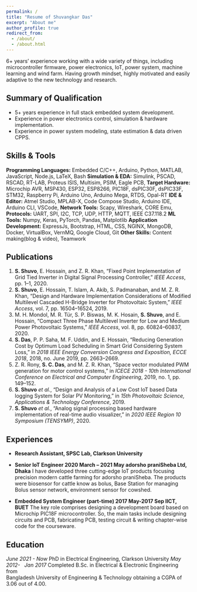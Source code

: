 ```yaml
---
permalink: /
title: "Resume of Shuvangkar Das"
excerpt: "About me"
author_profile: true
redirect_from: 
  - /about/
  - /about.html
---
```


6+ years’ experience working with a wide variety of things, including microcontroller firmware, power electronics, IoT, power system, machine learning and wind farm. Having growth mindset, highly motivated and easily adaptive to the new technology and research.

## Summary of Qualification
- 5+ years experience in full stack embedded system development.
- Experience in power electronics control, simulation & hardware implementation.
- Experience in power system modeling, state estimation & data driven CPPS.

## Skills & Tools
**Programming Languages:** Embedded C/C++, Arduino, Python, MATLAB, JavaScript, Node.js, LaTeX, Bash
**Simulation & EDA:** Simulink, PSCAD, RSCAD, RT-LAB, Proteus ISIS, Multisim, PSIM, Eagle PCB, 
**Target Hardware:** Microchip AVR, MSP430, ESP32, ESP8266, PIC18F, dsPIC30F, dsPIC33F, STM32, Raspberry Pi, Arduino Uno, Arduino Mega, RTDS, Opal-RT
**IDE & Editor:** Atmel Studio, MPLAB-X, Code Compose Studio, Arduino IDE, Arduino CLI, VSCode, 
**Network Tools:**  Scapy, Wireshark, CORE Emu, 
**Protocols:** UART, SPI, I2C, TCP, UDP, HTTP, MQTT, IEEE C37.118.2
**ML Tools:**  Numpy, Keras, PyTorch, Pandas, Matplotlib
**Application Development:** ExpressJs, Bootstrap, HTML, CSS, NGINX, MongoDB, Docker, VirtualBox, VernMQ, Google Cloud, Git
**Other Skills:** Content making(blog & video), Teamwork

## Publications
1. **S. Shuvo**, E. Hossain, and Z. R. Khan, “Fixed Point Implementation of Grid Tied Inverter in Digital Signal Processing Controller,” _IEEE Access_, pp. 1–1, 2020.
2. **S. Shuvo**, E. Hossain, T. Islam, A. Akib, S. Padmanaban, and M. Z. R. Khan, “Design and Hardware Implementation Considerations of Modified Multilevel Cascaded H-Bridge Inverter for Photovoltaic System,” _IEEE Access_, vol. 7, pp. 16504–16524, 2019.
3. M. H. Mondol, M. R. Tür, S. P. Biswas, M. K. Hosain, **S. Shuvo**, and E. Hossain, “Compact Three Phase Multilevel Inverter for Low and Medium Power Photovoltaic Systems,” _IEEE Access_, vol. 8, pp. 60824–60837, 2020.
4. **S. Das**, P. P. Saha, M. F. Uddin, and E. Hossain, “Reducing Generation Cost by Optimum Load Scheduling in Smart Grid Considering System Loss,” in _2018 IEEE Energy Conversion Congress and Exposition, ECCE 2018_, 2018, no. June 2019, pp. 2663–2669.
5. Z. R. Rony, **S. C. Das**, and M. Z. R. Khan, “Space vector modulated PWM generation for motor control systems,” in _ICECE 2018 - 10th International Conference on Electrical and Computer Engineering_, 2019, no. 1, pp. 149–152.
6. **S. Shuvo** _et al._, “Design and Analysis of a Low Cost IoT based Data logging System for Solar PV Monitoring,” in _15th Photovoltaic Science, Applications & Technology Conference_, 2019.
7. **S. Shuvo** _et al._, “Analog signal processing based hardware implementation of real-time audio visualizer,” in _2020 IEEE Region 10 Symposium (TENSYMP)_, 2020.

## Experiences
- **Research Assistant, SPSC Lab, Clarkson University**

- **Senior IoT Engineer 2020 March – 2021 May adorsho praniSheba Ltd, Dhaka**
I have developed three cutting-edge IoT products focusing precision modern cattle farming for adorsho praniSheba. The products were biosensor for cattle know as bolus, Base Station for managing Bolus sensor network, environment sensor for cowshed.
- **Embedded System Engineer (part-time) 2017 May-2017 Sep IICT, BUET**
The key role comprises designing a development board based on Microchip PIC18F microcontroller. So, the main tasks include designing circuits and PCB, fabricating PCB, testing circuit & writing chapter-wise code for the courseware.

## Education
*June 2021 - Now*
PhD in Electrical Engineering, Clarkson University
_May 2012-   Jan 2017_
Completed B.Sc. in Electrical & Electronic Engineering from  
Bangladesh University of Engineering & Technology obtaining a CGPA of 3.06 out of 4.00.
